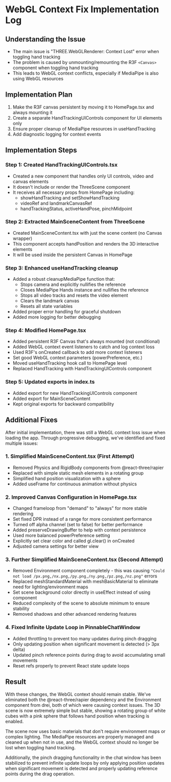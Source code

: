 # WebGL Context Fix Implementation Log

## Understanding the Issue
- The main issue is "THREE.WebGLRenderer: Context Lost" error when toggling hand tracking
- The problem is caused by unmounting/remounting the R3F `<Canvas>` component when toggling hand tracking
- This leads to WebGL context conflicts, especially if MediaPipe is also using WebGL resources

## Implementation Plan
1. Make the R3F canvas persistent by moving it to HomePage.tsx and always mounting it
2. Create a separate HandTrackingUIControls component for UI elements only
3. Ensure proper cleanup of MediaPipe resources in useHandTracking
4. Add diagnostic logging for context events

## Implementation Steps

### Step 1: Created HandTrackingUIControls.tsx
- Created a new component that handles only UI controls, video and canvas elements
- It doesn't include or render the ThreeScene component
- It receives all necessary props from HomePage including:
  - showHandTracking and setShowHandTracking
  - videoRef and landmarkCanvasRef
  - handTrackingStatus, activeHandPose, pinchMidpoint

### Step 2: Extracted MainSceneContent from ThreeScene
- Created MainSceneContent.tsx with just the scene content (no Canvas wrapper)
- This component accepts handPosition and renders the 3D interactive elements
- It will be used inside the persistent Canvas in HomePage

### Step 3: Enhanced useHandTracking cleanup
- Added a robust cleanupMediaPipe function that:
  - Stops camera and explicitly nullifies the reference
  - Closes MediaPipe Hands instance and nullifies the reference
  - Stops all video tracks and resets the video element
  - Clears the landmark canvas
  - Resets all state variables
- Added proper error handling for graceful shutdown
- Added more logging for better debugging

### Step 4: Modified HomePage.tsx
- Added persistent R3F Canvas that's always mounted (not conditional)
- Added WebGL context event listeners to catch and log context loss
- Used R3F's onCreated callback to add more context listeners
- Set good WebGL context parameters (powerPreference, etc.)
- Moved useHandTracking hook call to HomePage level
- Replaced HandTracking with HandTrackingUIControls component

### Step 5: Updated exports in index.ts
- Added export for new HandTrackingUIControls component
- Added export for MainSceneContent
- Kept original exports for backward compatibility

## Additional Fixes

After initial implementation, there was still a WebGL context loss issue when loading the app. Through progressive debugging, we've identified and fixed multiple issues:

### 1. Simplified MainSceneContent.tsx (First Attempt)
- Removed Physics and RigidBody components from @react-three/rapier
- Replaced with simple static mesh elements in a rotating group
- Simplified hand position visualization with a sphere
- Added useFrame for continuous animation without physics

### 2. Improved Canvas Configuration in HomePage.tsx
- Changed frameloop from "demand" to "always" for more stable rendering
- Set fixed DPR instead of a range for more consistent performance
- Turned off alpha channel (set to false) for better performance
- Added preserveDrawingBuffer to help with context persistence
- Used more balanced powerPreference setting
- Explicitly set clear color and called gl.clear() in onCreated
- Adjusted camera settings for better view

### 3. Further Simplified MainSceneContent.tsx (Second Attempt)
- Removed Environment component completely - this was causing `"Could not load /px.png,/nx.png,/py.png,/ny.png,/pz.png,/nz.png"` errors
- Replaced meshStandardMaterial with meshBasicMaterial to eliminate need for lighting/environment maps
- Set scene background color directly in useEffect instead of using <color> component
- Reduced complexity of the scene to absolute minimum to ensure stability
- Removed shadows and other advanced rendering features

### 4. Fixed Infinite Update Loop in PinnableChatWindow
- Added throttling to prevent too many updates during pinch dragging
- Only updating position when significant movement is detected (> 3px delta)
- Updated pinch reference points during drag to avoid accumulating small movements
- Reset refs properly to prevent React state update loops

## Result
With these changes, the WebGL context should remain stable. We've eliminated both the @react-three/rapier dependency and the Environment component from drei, both of which were causing context issues. The 3D scene is now extremely simple but stable, showing a rotating group of white cubes with a pink sphere that follows hand position when tracking is enabled. 

The scene now uses basic materials that don't require environment maps or complex lighting. The MediaPipe resources are properly managed and cleaned up when not in use, and the WebGL context should no longer be lost when toggling hand tracking.

Additionally, the pinch dragging functionality in the chat window has been stabilized to prevent infinite update loops by only applying position updates when significant movement is detected and properly updating reference points during the drag operation.